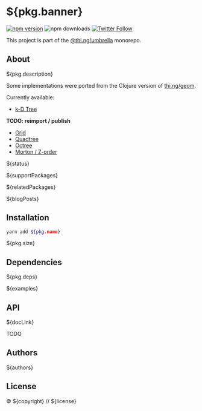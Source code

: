# ${pkg.banner}

[![npm version](https://img.shields.io/npm/v/${pkg.name}.svg)](https://www.npmjs.com/package/${pkg.name})
![npm downloads](https://img.shields.io/npm/dm/${pkg.name}.svg)
[![Twitter Follow](https://img.shields.io/twitter/follow/thing_umbrella.svg?style=flat-square&label=twitter)](https://twitter.com/thing_umbrella)

This project is part of the
[@thi.ng/umbrella](https://github.com/thi-ng/umbrella/) monorepo.

<!-- TOC -->

## About

${pkg.description}

Some implementations were ported from the Clojure version of
[thi.ng/geom](http://thi.ng/geom).

Currently available:

- [k-D Tree](src/kdtree.ts)

**TODO: reimport / publish**

- [Grid](src/grid.ts)
- [Quadtree](src/quadtree.ts)
- [Octree](src/octree.ts)
- [Morton / Z-order](src/morton.ts)

${status}

${supportPackages}

${relatedPackages}

${blogPosts}

## Installation

```bash
yarn add ${pkg.name}
```

${pkg.size}

## Dependencies

${pkg.deps}

${examples}

## API

${docLink}

TODO

## Authors

${authors}

## License

&copy; ${copyright} // ${license}
